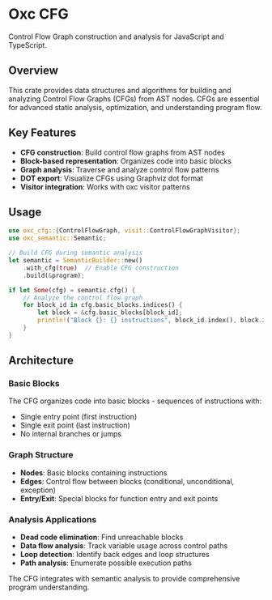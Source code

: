 # Oxc CFG

Control Flow Graph construction and analysis for JavaScript and TypeScript.

## Overview

This crate provides data structures and algorithms for building and analyzing Control Flow Graphs (CFGs) from AST nodes. CFGs are essential for advanced static analysis, optimization, and understanding program flow.

## Key Features

- **CFG construction**: Build control flow graphs from AST nodes
- **Block-based representation**: Organizes code into basic blocks
- **Graph analysis**: Traverse and analyze control flow patterns
- **DOT export**: Visualize CFGs using Graphviz dot format
- **Visitor integration**: Works with oxc visitor patterns

## Usage

```rust
use oxc_cfg::{ControlFlowGraph, visit::ControlFlowGraphVisitor};
use oxc_semantic::Semantic;

// Build CFG during semantic analysis
let semantic = SemanticBuilder::new()
    .with_cfg(true)  // Enable CFG construction
    .build(&program);

if let Some(cfg) = semantic.cfg() {
    // Analyze the control flow graph
    for block_id in cfg.basic_blocks.indices() {
        let block = &cfg.basic_blocks[block_id];
        println!("Block {}: {} instructions", block_id.index(), block.instructions().len());
    }
}
```

## Architecture

### Basic Blocks

The CFG organizes code into basic blocks - sequences of instructions with:

- Single entry point (first instruction)
- Single exit point (last instruction)
- No internal branches or jumps

### Graph Structure

- **Nodes**: Basic blocks containing instructions
- **Edges**: Control flow between blocks (conditional, unconditional, exception)
- **Entry/Exit**: Special blocks for function entry and exit points

### Analysis Applications

- **Dead code elimination**: Find unreachable blocks
- **Data flow analysis**: Track variable usage across control paths
- **Loop detection**: Identify back edges and loop structures
- **Path analysis**: Enumerate possible execution paths

The CFG integrates with semantic analysis to provide comprehensive program understanding.
